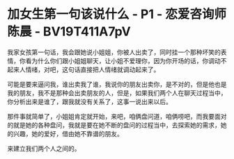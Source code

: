 # 加女生第一句该说什么 - P1 - 恋爱咨询师陈晨 - BV19T411A7pV

我家女孩第一句话，我会跟她说小姐姐，你被人出卖了，同时挂一个那种坏笑的表情，你看为什么你们跟小姐姐聊天，让小姐不爱理你，因为你开场的话，你调动不起来人情绪，对吧，这句话直接把人情绪就调动起来了。

可能是要来逼问我，谁出卖我了谁，我说你的朋友出卖你，是不对的，但是他也是我的朋友，我不是那种会出卖朋友的人，但是，如果我们两个人在聊天过程当中，你分析出来是谁了，跟我就没有关系了，这事一说出来以后。

那件事就简单了，小姐姐肯定就开始，来吧，咱俩盘问道，咱俩唠吧，而我要面对的就是她的各种盘问，我就是要在她不断的盘问的过程当中，去探索她的需求，她的兴趣，她的爱好，借由她不靠谱的朋友。

来建立我们两个人之间的。